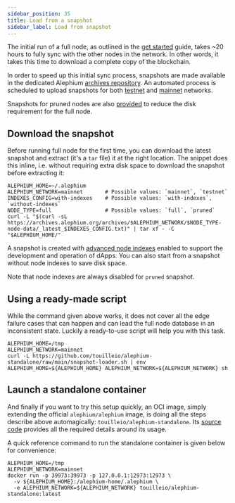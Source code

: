 ```yaml
---
sidebar_position: 35
title: Load from a snapshot
sidebar_label: Load from snapshot
---
```



The initial run of a full node, as outlined in the [get
started](./getting-started) guide, takes ~20 hours to fully sync
with the other nodes in the network. In other words, it takes this
time to download a complete copy of the blockchain.

In order to speed up this initial sync process, snapshots are made available in the dedicated Alephium
[archives repository](https://archives.alephium.org). An automated
process is scheduled to upload snapshots
for both [testnet](https://archives.alephium.org/#testnet/) and [mainnet](https://archives.alephium.org/#mainnet/) networks.

Snapshots for pruned nodes are also
[provided](https://archives.alephium.org/#mainnet/pruned-node-data/)
to reduce the disk requirement for the full node.

## Download the snapshot

Before running full node for the first time, you can download the latest snapshot and
extract (it's a `tar` file) it at the right location. The snippet does
this inline, i.e. without requiring extra disk space to download the
snapshot before extracting it:

```shell
ALEPHIUM_HOME=~/.alephium
ALEPHIUM_NETWORK=mainnet       # Possible values: `mainnet`, `testnet`
INDEXES_CONFIG=with-indexes    # Possible values: `with-indexes`, `without-indexes`
NODE_TYPE=full                 # Possible values: `full`, `pruned`
curl -L "$(curl -sL https://archives.alephium.org/archives/$ALEPHIUM_NETWORK/$NODE_TYPE-node-data/_latest_$INDEXES_CONFIG.txt)" | tar xf - -C "$ALEPHIUM_HOME/"
```

A snapshot is created with [advanced node
indexes](/full-node/config#support-dapps) enabled to support the
development and operation of dApps. You can also start from a snapshot
without node indexes to save disk space.

Note that node indexes are always disabled for `pruned` snapshot.

## Using a ready-made script

While the command given above works, it does not cover all the edge failure cases that can happen and can lead the full node
database in an inconsistent state. Luckily a ready-to-use script will help you with this task.

```shell
ALEPHIUM_HOME=/tmp
ALEPHIUM_NETWORK=mainnet
curl -L https://github.com/touilleio/alephium-standalone/raw/main/snapshot-loader.sh | env ALEPHIUM_HOME=${ALEPHIUM_HOME} ALEPHIUM_NETWORK=${ALEPHIUM_NETWORK} sh
```

## Launch a standalone container

And finally if you want to try this setup quickly, an OCI image, simply extending the official `alephium/alephium` image, is doing all the steps
describe above automagically: `touilleio/alephium-standalone`. Its [source code](https://github.com/touilleio/alephium-standalone)
provides all the required details around its usage.

A quick reference command to run the standalone container is given below for convenience:

```
ALEPHIUM_HOME=/tmp
ALEPHIUM_NETWORK=mainnet
docker run -p 39973:39973 -p 127.0.0.1:12973:12973 \
  -v ${ALEPHIUM_HOME}:/alephium-home/.alephium \
  -e ALEPHIUM_NETWORK=${ALEPHIUM_NETWORK} touilleio/alephium-standalone:latest
```
